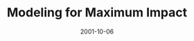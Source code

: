 ---
layout: message
category: message
series: "Maximum Impact"
title: "Modeling for Maximum Impact"
date: 2001-10-06
message_id: 312
---